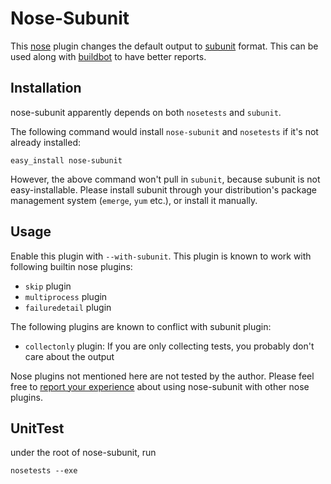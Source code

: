 Nose-Subunit
============

This [nose] plugin changes the default output to [subunit] format. This can be used along with [buildbot] to have better reports.

Installation
-------
nose-subunit apparently depends on both `nosetests` and `subunit`.

The following command would install `nose-subunit` and `nosetests` if it's not already installed:

	easy_install nose-subunit

However, the above command won't pull in `subunit`, because subunit is not easy-installable. Please install subunit through your distribution's package management system (`emerge`, `yum` etc.), or install it manually.

Usage
-----
Enable this plugin with `--with-subunit`. This plugin is known to work with following builtin nose plugins:

  - `skip` plugin
  - `multiprocess` plugin
  - `failuredetail` plugin

The following plugins are known to conflict with subunit plugin:

  - `collectonly` plugin: If you are only collecting tests, you probably don't care about the output

Nose plugins not mentioned here are not tested by the author. Please feel free to [report your experience] about using nose-subunit with other nose plugins.

UnitTest
--------
under the root of nose-subunit, run

	nosetests --exe

  [nose]: http://somethingaboutorange.com/mrl/projects/nose/
  [subunit]: https://launchpad.net/subunit/
  [buildbot]: http://buildbot.net/
  [report your experience]: mailto:liucougar@gmail.com
